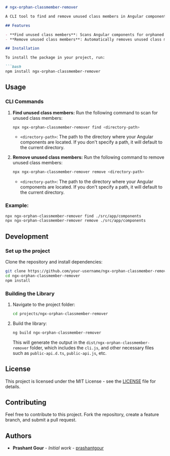 ```markdown
# ngx-orphan-classmember-remover

A CLI tool to find and remove unused class members in Angular components.

## Features

- **Find unused class members**: Scans Angular components for orphaned (unused) class members.
- **Remove unused class members**: Automatically removes unused class members from Angular components.

## Installation

To install the package in your project, run:

```bash
npm install ngx-orphan-classmember-remover
```

## Usage

### CLI Commands

1. **Find unused class members:**
   Run the following command to scan for unused class members:

   ```bash
   npx ngx-orphan-classmember-remover find <directory-path>
   ```

   - `<directory-path>`: The path to the directory where your Angular components are located. If you don't specify a path, it will default to the current directory.

2. **Remove unused class members:**
   Run the following command to remove unused class members:

   ```bash
   npx ngx-orphan-classmember-remover remove <directory-path>
   ```

   - `<directory-path>`: The path to the directory where your Angular components are located. If you don't specify a path, it will default to the current directory.

### Example:

```bash
npx ngx-orphan-classmember-remover find ./src/app/components
npx ngx-orphan-classmember-remover remove ./src/app/components
```

## Development

### Set up the project

Clone the repository and install dependencies:

```bash
git clone https://github.com/your-username/ngx-orphan-classmember-remover.git
cd ngx-orphan-classmember-remover
npm install
```

### Building the Library

1. Navigate to the project folder:

   ```bash
   cd projects/ngx-orphan-classmember-remover
   ```

2. Build the library:

   ```bash
   ng build ngx-orphan-classmember-remover
   ```

   This will generate the output in the `dist/ngx-orphan-classmember-remover` folder, which includes the `cli.js`, and other necessary files such as `public-api.d.ts`, `public-api.js`, etc.

## License

This project is licensed under the MIT License - see the [LICENSE](LICENSE) file for details.

## Contributing

Feel free to contribute to this project. Fork the repository, create a feature branch, and submit a pull request.

## Authors

- **Prashant Gour** - _Initial work_ - [prashantgour](https://github.com/prashantgour)
```